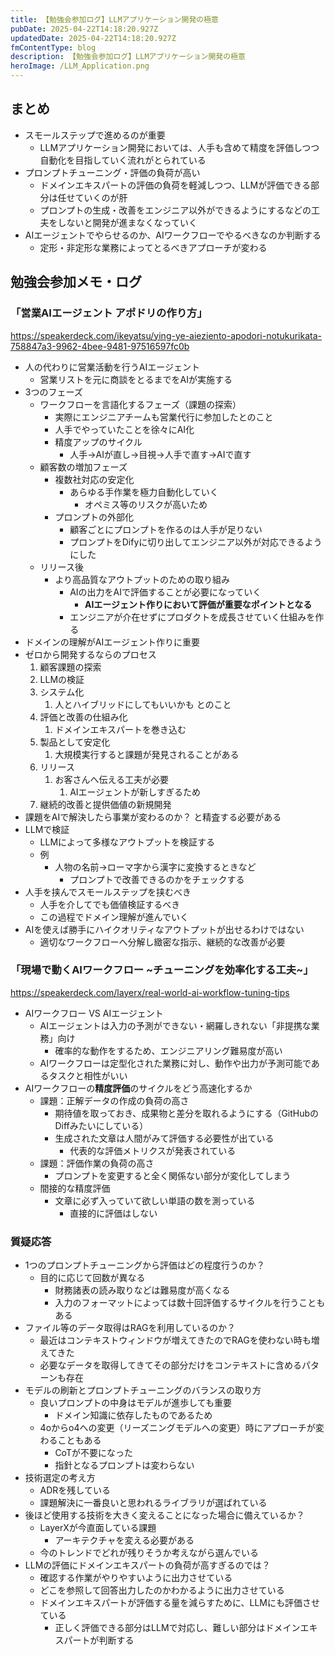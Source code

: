 ```yaml
---
title: 【勉強会参加ログ】LLMアプリケーション開発の極意
pubDate: 2025-04-22T14:18:20.927Z
updatedDate: 2025-04-22T14:18:20.927Z
fmContentType: blog
description: 【勉強会参加ログ】LLMアプリケーション開発の極意
heroImage: /LLM_Application.png
---
```

## まとめ

- スモールステップで進めるのが重要
    - LLMアプリケーション開発においては、人手も含めて精度を評価しつつ自動化を目指していく流れがとられている
- プロンプトチューニング・評価の負荷が高い
    - ドメインエキスパートの評価の負荷を軽減しつつ、LLMが評価できる部分は任せていくのが肝
    - プロンプトの生成・改善をエンジニア以外ができるようにするなどの工夫をしないと開発が進まなくなっていく
- AIエージェントでやらせるのか、AIワークフローでやるべきなのか判断する
    - 定形・非定形な業務によってとるべきアプローチが変わる

## 勉強会参加メモ・ログ

### 「営業AIエージェント アポドリの作り方」

https://speakerdeck.com/ikeyatsu/ying-ye-aieziento-apodori-notukurikata-758847a3-9962-4bee-9481-97516597fc0b

- 人の代わりに営業活動を行うAIエージェント
    - 営業リストを元に商談をとるまでをAIが実施する
- 3つのフェーズ
    - ワークフローを言語化するフェーズ（課題の探索）
        - 実際にエンジニアチームも営業代行に参加したとのこと
        - 人手でやっていたことを徐々にAI化
        - 精度アップのサイクル
            - 人手→AIが直し→目視→人手で直す→AIで直す
    - 顧客数の増加フェーズ
        - 複数社対応の安定化
            - あらゆる手作業を極力自動化していく
                - オペミス等のリスクが高いため
        - プロンプトの外部化
            - 顧客ごとにプロンプトを作るのは人手が足りない
            - プロンプトをDifyに切り出してエンジニア以外が対応できるようにした
    - リリース後
        - より高品質なアウトプットのための取り組み
            - AIの出力をAIで評価することが必要になっていく
                - **AIエージェント作りにおいて評価が重要なポイントとなる**
            - エンジニアが介在せずにプロダクトを成長させていく仕組みを作る
- ドメインの理解がAIエージェント作りに重要
- ゼロから開発するならのプロセス
    1. 顧客課題の探索
    2. LLMの検証
    3. システム化
        1. 人とハイブリッドにしてもいいかも とのこと
    4. 評価と改善の仕組み化
        1. ドメインエキスパートを巻き込む
    5. 製品として安定化
        1. 大規模実行すると課題が発見されることがある
    6. リリース
        1. お客さんへ伝える工夫が必要
            1. AIエージェントが新しすぎるため
    7. 継続的改善と提供価値の新規開発
- 課題をAIで解決したら事業が変わるのか？ と精査する必要がある
- LLMで検証
    - LLMによって多様なアウトプットを検証する
    - 例
        - 人物の名前→ローマ字から漢字に変換するときなど
            - プロンプトで改善できるのかをチェックする
- 人手を挟んでスモールステップを挟むべき
    - 人手を介してでも価値検証するべき
    - この過程でドメイン理解が進んでいく
- AIを使えば勝手にハイクオリティなアウトプットが出せるわけではない
    - 適切なワークフローへ分解し緻密な指示、継続的な改善が必要

### 「現場で動くAIワークフロー ~チューニングを効率化する工夫~」

https://speakerdeck.com/layerx/real-world-ai-workflow-tuning-tips

- AIワークフロー VS AIエージェント
    - AIエージェントは入力の予測ができない・網羅しきれない「非提携な業務」向け
        - 確率的な動作をするため、エンジニアリング難易度が高い
    - AIワークフローは定型化された業務に対し、動作や出力が予測可能であるタスクと相性がいい
- AIワークフローの**精度評価**のサイクルをどう高速化するか
    - 課題：正解データの作成の負荷の高さ
        - 期待値を取っておき、成果物と差分を取れるようにする（GitHubのDiffみたいにしている）
        - 生成された文章は人間がみて評価する必要性が出ている
            - 代表的な評価メトリクスが発表されている
    - 課題：評価作業の負荷の高さ
        - プロンプトを変更すると全く関係ない部分が変化してしまう
    - 間接的な精度評価
        - 文章に必ず入っていて欲しい単語の数を測っている
            - 直接的に評価はしない

### 質疑応答

- 1つのプロンプトチューニングから評価はどの程度行うのか？
    - 目的に応じて回数が異なる
        - 財務諸表の読み取りなどは難易度が高くなる
        - 入力のフォーマットによっては数十回評価するサイクルを行うこともある
- ファイル等のデータ取得はRAGを利用しているのか？
    - 最近はコンテキストウィンドウが増えてきたのでRAGを使わない時も増えてきた
    - 必要なデータを取得してきてその部分だけをコンテキストに含めるパターンも存在
- モデルの刷新とプロンプトチューニングのバランスの取り方
    - 良いプロンプトの中身はモデルが進歩しても重要
        - ドメイン知識に依存したものであるため
    - 4oからo4への変更（リーズニングモデルへの変更）時にアプローチが変わることもある
        - CoTが不要になった
        - 指針となるプロンプトは変わらない
- 技術選定の考え方
    - ADRを残している
    - 課題解決に一番良いと思われるライブラリが選ばれている
- 後ほど使用する技術を大きく変えることになった場合に備えているか？
    - LayerXが今直面している課題
        - アーキテクチャを変える必要がある
    - 今のトレンドでどれが残りそうか考えながら選んでいる
- LLMの評価にドメインエキスパートの負荷が高すぎるのでは？
    - 確認する作業がやりやすいように出力させている
    - どこを参照して回答出力したのかわかるように出力させている
    - ドメインエキスパートが評価する量を減らすために、LLMにも評価させている
        - 正しく評価できる部分はLLMで対応し、難しい部分はドメインエキスパートが判断する